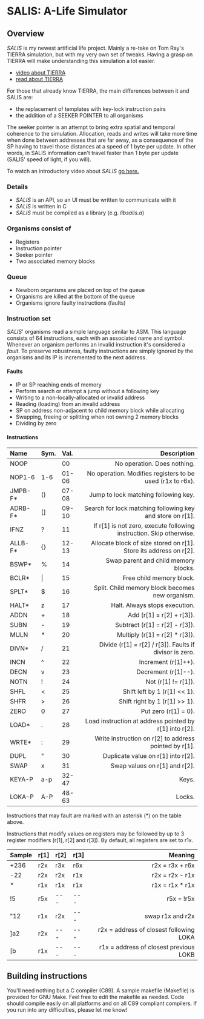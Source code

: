 # SALIS: A-Life Simulator

## Overview
*SALIS* is my newest artificial life project. Mainly a re-take on Tom Ray's
TIERRA simulation, but with my very own set of tweaks. Having a grasp on TIERRA
will make understanding this simulation a lot easier.

- [video about TIERRA](https://www.youtube.com/watch?v=Wl5rRGVD0QI)
- [read about TIERRA](http://life.ou.edu/pubs/doc/index.html#What)

For those that already know TIERRA, the main differences between it and SALIS
are:
- the replacement of templates with key-lock instruction pairs
- the addition of a SEEKER POINTER to all organisms

The seeker pointer is an attempt to bring extra spatial and temporal coherence
to the simulation. Allocation, reads and writes will take more time when done
between addresses that are far away, as a consequence of the SP having to
travel those distances at a speed of 1 byte per update. In other words, in
SALIS information can't travel faster than 1 byte per update (SALIS' speed of
light, if you will).

To watch an introductory video about *SALIS*
[go here.](https://www.youtube.com/watch?v=jCFmOCvy6po)

### Details
- *SALIS* is an API, so an UI must be written to communicate with it
- *SALIS* is written in C
- *SALIS* must be compiled as a library (e.g. *libsalis.a*)

### Organisms consist of
- Registers
- Instruction pointer
- Seeker pointer
- Two associated memory blocks

### Queue
- Newborn organisms are placed on top of the queue
- Organisms are killed at the bottom of the queue
- Organisms ignore faulty instructions (faults)

### Instruction set
*SALIS*' organisms read a simple language similar to ASM. This language
consists of 64 instructions, each with an associated name and symbol.
Whenever an organism performs an invalid instruction it's considered a *fault*.
To preserve robustness, faulty instructions are simply ignored by the
organisms and its IP is incremented to the next address.

#### Faults
- IP or SP reaching ends of memory
- Perform search or attempt a jump without a following key
- Writing to a non-locally-allocated or invalid address
- Reading (loading) from an invalid address
- SP on address non-adjacent to child memory block while allocating
- Swapping, freeing or splitting when not owning 2 memory blocks
- Dividing by zero

#### Instructions
|Name    |Sym.  |Val.  |Description                                                           |
|:-------|:-----|:-----|---------------------------------------------------------------------:|
|NOOP    |      |00    |No operation. Does nothing.                                           |
|NOP1-6  |1-6   |01-06 |No operation. Modifies registers to be used (r1x to r6x).             |
|JMPB-F* |()    |07-08 |Jump to lock matching following key.                                  |
|ADRB-F* |[]    |09-10 |Search for lock matching following key and store on r[1].             |
|IFNZ    |?     |11    |If r[1] is not zero, execute following instruction. Skip otherwise.   |
|ALLB-F* |{}    |12-13 |Allocate block of size stored on r[1]. Store its address on r[2].     |
|BSWP*   |%     |14    |Swap parent and child memory blocks.                                  |
|BCLR*   |&#124;|15    |Free child memory block.                                              |
|SPLT*   |$     |16    |Split. Child memory block becomes new organism.                       |
|HALT*   |z     |17    |Halt. Always stops execution.                                         |
|ADDN    |+     |18    |Add (r[1] = r[2] + r[3]).                                             |
|SUBN    |-     |19    |Subtract (r[1] = r[2] - r[3]).                                        |
|MULN    |*     |20    |Multiply (r[1] = r[2] * r[3]).                                        |
|DIVN*   |/     |21    |Divide (r[1] = r[2] / r[3]). Faults if divisor is zero.               |
|INCN    |^     |22    |Increment (r[1]++).                                                   |
|DECN    |v     |23    |Decrement (r[1]--).                                                   |
|NOTN    |!     |24    |Not (r[1] != r[1]).                                                   |
|SHFL    |<     |25    |Shift left by 1 (r[1] << 1).                                          |
|SHFR    |>     |26    |Shift right by 1 (r[1] >> 1).                                         |
|ZERO    |0     |27    |Put zero (r[1] = 0).                                                  |
|LOAD*   |.     |28    |Load instruction at address pointed by r[1] into r[2].                |
|WRTE*   |:     |29    |Write instruction on r[2] to address pointed by r[1].                 |
|DUPL    |"     |30    |Duplicate value on r[1] into r[2].                                    |
|SWAP    |x     |31    |Swap values on r[1] and r[2].                                         |
|KEYA-P  |a-p   |32-47 |Keys.                                                                 |
|LOKA-P  |A-P   |48-63 |Locks.                                                                |

Instructions that may fault are marked with an asterisk (*) on the table above.

Instructions that modify values on registers may be followed by
up to 3 register modifiers (r[1], r[2] and r[3]). By default, all registers
are set to r1x.

|Sample  |r[1] |r[2] |r[3] |Meaning                                   |
|:-------|:----|:----|:----|-----------------------------------------:|
|+236    |r2x  |r3x  |r6x  |r2x = r3x + r6x                           |
|-22     |r2x  |r2x  |r1x  |r2x = r2x - r1x                           |
|*       |r1x  |r1x  |r1x  |r1x = r1x * r1x                           |
|!5      |r5x  |---  |---  |r5x = !r5x                                |
|"12     |r1x  |r2x  |---  |swap r1x and r2x                          |
|]a2     |r2x  |---  |---  |r2x = address of closest following LOKA   |
|[b      |r1x  |---  |---  |r1x = address of closest previous LOKB    |

## Building instructions
You'll need nothing but a C compiler (C89). A sample makefile (Makefile)
is provided for GNU Make. Feel free to edit the makefile as needed.
Code should compile easily on all platforms and on all C89 compliant compilers.
If you run into any difficulties, please let me know!